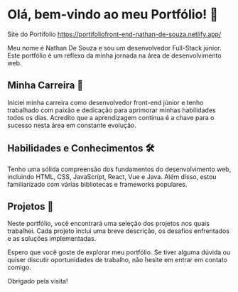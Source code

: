 # Olá, bem-vindo ao meu Portfólio! 👋

Site do Portifolio
https://portifoliofront-end-nathan-de-souza.netlify.app/

Meu nome é Nathan De Souza e sou um desenvolvedor Full-Stack júnior. Este portfólio é um reflexo da minha jornada na área de desenvolvimento web.

## Minha Carreira 🚀

Iniciei minha carreira como desenvolvedor front-end júnior e tenho trabalhado com paixão e dedicação para aprimorar minhas habilidades todos os dias. Acredito que a aprendizagem contínua é a chave para o sucesso nesta área em constante evolução.

## Habilidades e Conhecimentos 🛠️

Tenho uma sólida compreensão dos fundamentos do desenvolvimento web, incluindo HTML, CSS, JavaScript, React, Vue e Java. Além disso, estou familiarizado com várias bibliotecas e frameworks populares.


## Projetos 💼

Neste portfólio, você encontrará uma seleção dos projetos nos quais trabalhei. Cada projeto inclui uma breve descrição, os desafios enfrentados e as soluções implementadas.

Espero que você goste de explorar meu portfólio. Se tiver alguma dúvida ou quiser discutir oportunidades de trabalho, não hesite em entrar em contato comigo.

Obrigado pela visita!
